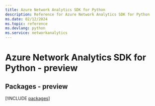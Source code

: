 ```yaml
---
title: Azure Network Analytics SDK for Python
description: Reference for Azure Network Analytics SDK for Python
ms.date: 02/12/2024
ms.topic: reference
ms.devlang: python
ms.service: networkanalytics
---
```

# Azure Network Analytics SDK for Python - preview
## Packages - preview
[!INCLUDE [packages](network-analytics-index.md)]